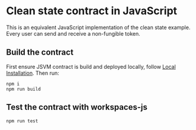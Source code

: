 # Clean state contract in JavaScript

This is an equivalent JavaScript implementation of the clean state example. Every user can send and receive a non-fungible token.

## Build the contract

First ensure JSVM contract is build and deployed locally, follow [Local Installation](https://github.com/near/near-sdk-js#local-installation). Then run:
```
npm i
npm run build
```

## Test the contract with workspaces-js
```
npm run test
```

